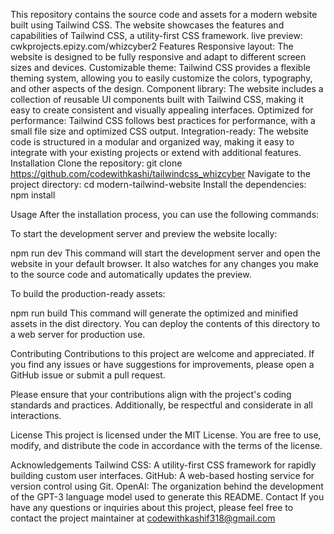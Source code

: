 This repository contains the source code and assets for a modern website built using Tailwind CSS. The website showcases the features and capabilities of Tailwind CSS, a utility-first CSS framework.
live preview: cwkprojects.epizy.com/whizcyber2
Features
Responsive layout: The website is designed to be fully responsive and adapt to different screen sizes and devices.
Customizable theme: Tailwind CSS provides a flexible theming system, allowing you to easily customize the colors, typography, and other aspects of the design.
Component library: The website includes a collection of reusable UI components built with Tailwind CSS, making it easy to create consistent and visually appealing interfaces.
Optimized for performance: Tailwind CSS follows best practices for performance, with a small file size and optimized CSS output.
Integration-ready: The website code is structured in a modular and organized way, making it easy to integrate with your existing projects or extend with additional features.
Installation
Clone the repository:
git clone https://github.com/codewithkashi/tailwindcss_whizcyber
Navigate to the project directory:
cd modern-tailwind-website
Install the dependencies:
npm install

Usage
After the installation process, you can use the following commands:

To start the development server and preview the website locally:

npm run dev
This command will start the development server and open the website in your default browser. It also watches for any changes you make to the source code and automatically updates the preview.

To build the production-ready assets:

npm run build
This command will generate the optimized and minified assets in the dist directory. You can deploy the contents of this directory to a web server for production use.

Contributing
Contributions to this project are welcome and appreciated. If you find any issues or have suggestions for improvements, please open a GitHub issue or submit a pull request.

Please ensure that your contributions align with the project's coding standards and practices. Additionally, be respectful and considerate in all interactions.

License
This project is licensed under the MIT License. You are free to use, modify, and distribute the code in accordance with the terms of the license.

Acknowledgements
Tailwind CSS: A utility-first CSS framework for rapidly building custom user interfaces.
GitHub: A web-based hosting service for version control using Git.
OpenAI: The organization behind the development of the GPT-3 language model used to generate this README.
Contact
If you have any questions or inquiries about this project, please feel free to contact the project maintainer at codewithkashif318@gmail.com






